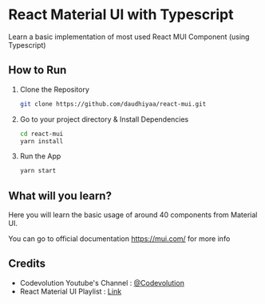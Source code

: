 # React Material UI with Typescript

Learn a basic implementation of most used React MUI Component (using Typescript)

## How to Run

1.  Clone the Repository

    ```sh
    git clone https://github.com/daudhiyaa/react-mui.git
    ```

2.  Go to your project directory & Install Dependencies

    ```sh
    cd react-mui
    yarn install
    ```

3.  Run the App

    ```sh
    yarn start
    ```

## What will you learn?

Here you will learn the basic usage of around 40 components from Material UI.

You can go to official documentation https://mui.com/ for more info

## Credits

- Codevolution Youtube's Channel : [@Codevolution](https://www.youtube.com/@Codevolution)
- React Material UI Playlist : [Link](https://www.youtube.com/watch?v=BHEPVdfBAqE&list=PLC3y8-rFHvwh-K9mDlrrcDywl7CeVL2rO&index=1)
